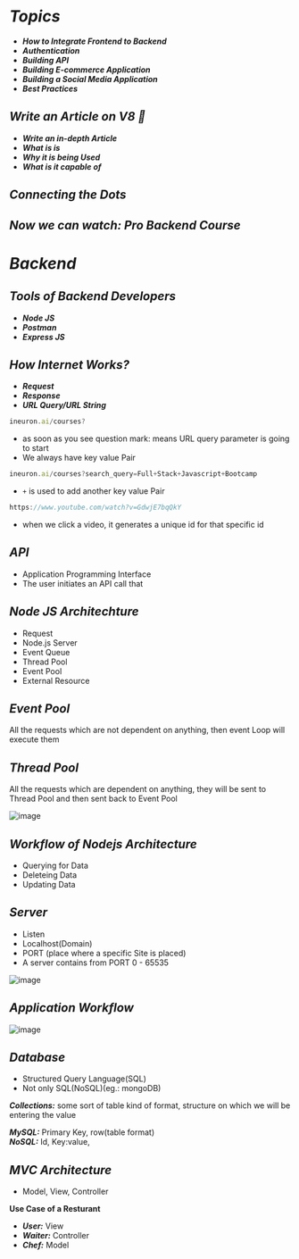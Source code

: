 # _Topics_
- _**How to Integrate Frontend to Backend**_
- _**Authentication**_
- _**Building API**_
- _**Building E-commerce Application**_
- _**Building a Social Media Application**_
- _**Best Practices**_

## _Write an Article on V8 📖_
- _**Write an in-depth Article**_
- _**What is is**_
- _**Why it is being Used**_
- _**What is it capable of**_

## _Connecting the Dots_

## _Now we can watch:_ _Pro Backend Course_

# _Backend_

## _Tools of Backend Developers_
- _**Node JS**_
- _**Postman**_
- _**Express JS**_

## _How Internet Works?_
- _**Request**_
- _**Response**_
- _**URL Query/URL String**_

```javascript
ineuron.ai/courses?
```

- as soon as you see question mark: means URL query parameter is going to start
- We always have key value Pair

```javascript
ineuron.ai/courses?search_query=Full+Stack+Javascript+Bootcamp
```

- `+` is used to add another key value Pair

```javascript
https://www.youtube.com/watch?v=GdwjE7bqQkY
```

- when we click a video, it generates a unique id for that specific id

## _API_
- Application Programming Interface
- The user initiates an API call that

## _Node JS Architechture_
- Request
- Node.js Server
- Event Queue
- Thread Pool
- Event Pool
- External Resource

## _Event Pool_
All the requests which are not dependent on anything, then event Loop will execute them

## _Thread Pool_
All the requests which are dependent on anything, they will be sent to Thread Pool and then sent back to Event Pool

![image](https://user-images.githubusercontent.com/91872149/198816568-31c3911f-bc99-46cc-a5aa-ea16a2baa398.png)

## _Workflow of Nodejs Architecture_
- Querying for Data
- Deleteing Data
- Updating Data

## _Server_
- Listen
- Localhost(Domain)
- PORT (place where a specific Site is placed)
- A server contains from PORT 0 - 65535

![image](https://user-images.githubusercontent.com/91872149/198816640-3db5a418-bc22-4dda-94c6-21ca6730bf3d.png)

## _Application Workflow_
![image](https://user-images.githubusercontent.com/91872149/198816978-27de59ea-8da2-4d39-ab73-6399a0ba8bfb.png)

## _Database_
- Structured Query Language(SQL)
- Not only SQL(NoSQL)(eg.: mongoDB)

**_Collections:_** some sort of table kind of format, structure on which we will be entering the value

**_MySQL:_** Primary Key, row(table format)<br>
**_NoSQL:_** Id, Key:value,

## _MVC Architecture_
- Model, View, Controller

**Use Case of a Resturant**
- **_User:_**   View
- **_Waiter:_** Controller
- **_Chef:_**   Model
